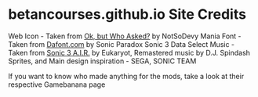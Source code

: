 # betancourses.github.io Site Credits

Web Icon - Taken from [Ok, but Who Asked?](https://gamebanana.com/mods/427017) by NotSoDevy
Mania Font - Taken from [Dafont.com](https://www.dafont.com/mania.font) by Sonic Paradox
Sonic 3 Data Select Music - Taken from [Sonic 3 A.I.R.](https://sonic3air.org) by Eukaryot, Remastered music by D.J. Spindash
Sprites, and Main design inspiration - SEGA, SONIC TEAM

If you want to know who made anything for the mods, take a look at their respective Gamebanana page